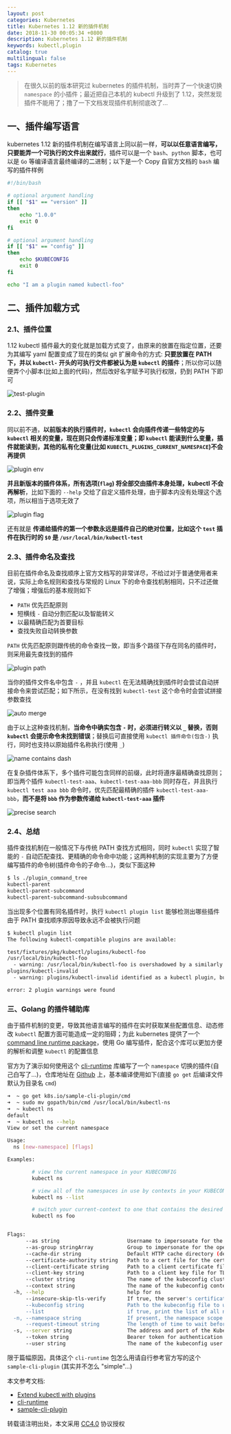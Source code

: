 ```yaml
---
layout: post
categories: Kubernetes
title: Kubernetes 1.12 新的插件机制
date: 2018-11-30 00:05:34 +0800
description: Kubernetes 1.12 新的插件机制
keywords: kubectl,plugin
catalog: true
multilingual: false
tags: Kubernetes
---
```


> 在很久以前的版本研究过 kubernetes 的插件机制，当时弄了一个快速切换 `namespace` 的小插件；最近把自己本机的 kubectl 升级到了 1.12，突然发现插件不能用了；撸了一下文档发现插件机制彻底改了...

## 一、插件编写语言

kubernetes 1.12 新的插件机制在编写语言上同以前一样，**可以以任意语言编写，只要能弄一个可执行的文件出来就行**，插件可以是一个 `bash`、`python` 脚本，也可以是 `Go` 等编译语言最终编译的二进制；以下是一个 Copy 自官方文档的 `bash` 编写的插件样例

``` sh
#!/bin/bash

# optional argument handling
if [[ "$1" == "version" ]]
then
    echo "1.0.0"
    exit 0
fi

# optional argument handling
if [[ "$1" == "config" ]]
then
    echo $KUBECONFIG
    exit 0
fi

echo "I am a plugin named kubectl-foo"
```

## 二、插件加载方式

### 2.1、插件位置

1.12 kubectl 插件最大的变化就是加载方式变了，由原来的放置在指定位置，还要为其编写 yaml 配置变成了现在的类似 git 扩展命令的方式: **只要放置在 PATH 下，并以 `kubectl-` 开头的可执行文件都被认为是 `kubectl` 的插件**；所以你可以随便弄个小脚本(比如上面的代码)，然后改好名字赋予可执行权限，扔到 PATH 下即可

![test-plugin](https://mritd.oss.link/markdown/s64v6.png)

### 2.2、插件变量

同以前不通，**以前版本的执行插件时，`kubectl` 会向插件传递一些特定的与 `kubectl` 相关的变量，现在则只会传递标准变量；即 `kubectl` 能读到什么变量，插件就能读到，其他的私有化变量(比如 `KUBECTL_PLUGINS_CURRENT_NAMESPACE`)不会再提供**

![plugin env](https://mritd.oss.link/markdown/vs1c3.png)

**并且新版本的插件体系，所有选项(`flag`) 将全部交由插件本身处理，kubectl 不会再解析**，比如下面的 `--help` 交给了自定义插件处理，由于脚本内没有处理这个选项，所以相当于选项无效了

![plugin flag](https://mritd.oss.link/markdown/8ch88.png)

还有就是 **传递给插件的第一个参数永远是插件自己的绝对位置，比如这个 `test` 插件在执行时的 `$0` 是 `/usr/local/bin/kubectl-test`**

### 2.3、插件命名及查找

目前在插件命名及查找顺序上官方文档写的非常详尽，不给过对于普通使用者来说，实际上命名规则和查找与常规的 Linux 下的命令查找机制相同，只不过还做了增强；增强后的基本规则如下

- `PATH` 优先匹配原则
- 短横线 `-` 自动分割匹配以及智能转义
- 以最精确匹配为首要目标
- 查找失败自动转换参数

`PATH` 优先匹配原则跟传统的命令查找一致，即当多个路径下存在同名的插件时，则采用最先查找到的插件

![plugin path](https://mritd.oss.link/markdown/ljyp5.png)

当你的插件文件名中包含 `-` ，并且 `kubectl` 在无法精确找到插件时会尝试自动拼接命令来尝试匹配；如下所示，在没有找到 `kubectl-test` 这个命令时会尝试拼接参数查找

![auto merge](https://mritd.oss.link/markdown/l85bp.png)

由于以上这种查找机制，**当命令中确实包含 `-` 时，必须进行转义以 `_` 替换，否则 `kubectl` 会提示命令未找到错误**；替换后可直接使用 `kubectl 插件命令(包含-)` 执行，同时也支持以原始插件名称执行(使用 `_`)

![name contains dash](https://mritd.oss.link/markdown/7vm0l.png)

在复杂插件体系下，多个插件可能包含同样的前缀，此时将遵序最精确查找原则；即当两个插件 `kubectl-test-aaa`、`kubectl-test-aaa-bbb` 同时存在，并且执行 `kubectl test aaa bbb` 命令时，优先匹配最精确的插件 `kubectl-test-aaa-bbb`，**而不是将 `bbb` 作为参数传递给 `kubectl-test-aaa` 插件**

![precise search](https://mritd.oss.link/markdown/god8q.png)

### 2.4、总结

插件查找机制在一般情况下与传统 PATH 查找方式相同，同时 `kubectl` 实现了智能的 `-` 自动匹配查找、更精确的命令命中功能；这两种机制的实现主要为了方便编写插件的命令树(插件命令的子命令...)，类似下面这种

``` sh
$ ls ./plugin_command_tree
kubectl-parent
kubectl-parent-subcommand
kubectl-parent-subcommand-subsubcommand
```

当出现多个位置有同名插件时，执行 `kubectl plugin list` 能够检测出哪些插件由于 PATH 查找顺序原因导致永远不会被执行问题

``` sh
$ kubectl plugin list
The following kubectl-compatible plugins are available:

test/fixtures/pkg/kubectl/plugins/kubectl-foo
/usr/local/bin/kubectl-foo
  - warning: /usr/local/bin/kubectl-foo is overshadowed by a similarly named plugin: test/fixtures/pkg/kubectl/plugins/kubectl-foo
plugins/kubectl-invalid
  - warning: plugins/kubectl-invalid identified as a kubectl plugin, but it is not executable

error: 2 plugin warnings were found
```

### 三、Golang 的插件辅助库

由于插件机制的变更，导致其他语言编写的插件在实时获取某些配置信息、动态修改 `kubectl` 配置方面可能造成一定的阻碍；为此 kubernetes 提供了一个 [command line runtime package](https://github.com/kubernetes/cli-runtime)，使用 Go 编写插件，配合这个库可以更加方便的解析和调整 `kubectl` 的配置信息

官方为了演示如何使用这个 [cli-runtime](https://github.com/kubernetes/cli-runtime) 库编写了一个 `namespace` 切换的插件(自己白写了...)，仓库地址在 [Github](https://github.com/kubernetes/sample-cli-plugin) 上，基本编译使用如下(直接 `go get` 后编译文件默认为目录名 `cmd`)

``` sh
➜  ~ go get k8s.io/sample-cli-plugin/cmd
➜  ~ sudo mv gopath/bin/cmd /usr/local/bin/kubectl-ns
➜  ~ kubectl ns
default
➜  ~ kubectl ns --help
View or set the current namespace

Usage:
  ns [new-namespace] [flags]

Examples:

        # view the current namespace in your KUBECONFIG
        kubectl ns

        # view all of the namespaces in use by contexts in your KUBECONFIG
        kubectl ns --list

        # switch your current-context to one that contains the desired namespace
        kubectl ns foo


Flags:
      --as string                      Username to impersonate for the operation
      --as-group stringArray           Group to impersonate for the operation, this flag can be repeated to specify multiple groups.
      --cache-dir string               Default HTTP cache directory (default "/Users/mritd/.kube/http-cache")
      --certificate-authority string   Path to a cert file for the certificate authority
      --client-certificate string      Path to a client certificate file for TLS
      --client-key string              Path to a client key file for TLS
      --cluster string                 The name of the kubeconfig cluster to use
      --context string                 The name of the kubeconfig context to use
  -h, --help                           help for ns
      --insecure-skip-tls-verify       If true, the server's certificate will not be checked for validity. This will make your HTTPS connections insecure
      --kubeconfig string              Path to the kubeconfig file to use for CLI requests.
      --list                           if true, print the list of all namespaces in the current KUBECONFIG
  -n, --namespace string               If present, the namespace scope for this CLI request
      --request-timeout string         The length of time to wait before giving up on a single server request. Non-zero values should contain a corresponding time unit (e.g. 1s, 2m, 3h). A value of zero means don't timeout requests. (default "0")
  -s, --server string                  The address and port of the Kubernetes API server
      --token string                   Bearer token for authentication to the API server
      --user string                    The name of the kubeconfig user to use
```

限于篇幅原因，具体这个 `cli-runtime` 包怎么用请自行参考官方写的这个 `sample-cli-plugin` (其实并不怎么 "simple"...)


本文参考文档:

- [Extend kubectl with plugins](https://kubernetes.io/docs/tasks/extend-kubectl/kubectl-plugins/)
- [cli-runtime](https://github.com/kubernetes/cli-runtime)
- [sample-cli-plugin](https://github.com/kubernetes/sample-cli-plugin)

转载请注明出处，本文采用 [CC4.0](http://creativecommons.org/licenses/by-nc-nd/4.0/) 协议授权
